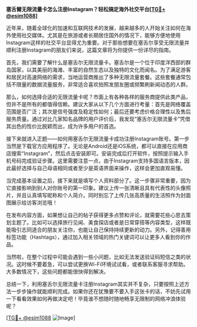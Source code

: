 **塞舌爾无限流量卡怎么注册Instagram？轻松搞定海外社交平台[[TG💪+ @esim1088](https://t.me/s/esim1088)]**

近年来，随着全球化的加速和互联网技术的发展，越来越多的人开始关注如何在海外使用社交媒体。尤其是在旅游或者长期居住国外的情况下，能够方便地使用Instagram这样的社交平台显得尤为重要。对于那些想要在塞舌尔享受无限流量并顺利注册Instagram的朋友们来说，这篇文章将为你提供一份详尽的指南。

首先，我们需要了解什么是塞舌尔无限流量卡。塞舌尔是一个位于印度洋西部的群岛国家，以其美丽的海滩、丰富的自然生态以及独特的文化而闻名。为了满足游客和居民对高速网络的需求，当地运营商推出了多种无限流量套餐。这些套餐通常包括不限量的数据流量服务，非常适合喜欢拍照发朋友圈或频繁刷新闻动态的人群。

那么，如何选择合适的无限流量卡呢？市面上有各种各样的服务商提供此类产品，但并不是所有的都值得信赖。建议大家从以下几个方面进行考量：首先是网络覆盖范围是否广泛；其次是信号强度及稳定性如何；最后还要考虑价格合理性以及售后服务质量。通过对比几家知名品牌的用户评价后，我发现“塞舌尔无限流量卡”凭借其出色的性价比脱颖而出，成为许多用户的首选。

接下来就进入正题——如何用塞舌尔无限流量卡成功注册Instagram账号。第一步当然是下载官方应用程序了。无论是Android还是iOS系统，都可以直接在应用商店搜索“Instagram”，然后点击安装即可。安装完成后打开软件，按照提示输入手机号码完成验证步骤。这里需要注意一点，由于Instagram支持多国语言版本，因此最好选择与自己母语相同或者至少是英语界面来操作，这样会更加直观易懂。

当完成基本设置之后，接下来就是填写个人资料部分了。这一步骤非常重要，因为它直接影响到别人对你账号的第一印象。建议上传一张清晰且具有代表性的头像照片，并且认真填写昵称和个人简介。同时别忘了上传几张高质量的生活照作为封面图展示给访客浏览哦！

在发布内容方面，如果想让自己的帖子获得更多点赞和评论，就需要花些心思去策划主题了。比如可以选择旅行见闻、美食探店或者是日常穿搭等内容类型，这样既能吸引志同道合的朋友关注你，也能让自己保持持续更新的动力。另外，记得善用标签功能（Hashtags），通过加入相关领域的热门关键词可以让更多人看到你的作品。

当然啦，在整个过程中可能会遇到一些小问题，比如无法发送验证码短信之类的状况。这时候不要着急，可以尝试更换Wi-Fi环境试试看，或者联系客服寻求帮助。大多数情况下，这些问题都能很快得到解决。

总结一下，利用塞舌尔无限流量卡注册Instagram其实并不复杂，只要按照上述方法一步步操作就能顺利完成。如果你还在犹豫要不要入手这张卡的话，不妨先试用一下看看效果如何再做决定吧！毕竟谁不想随时随地畅享无限制的网络冲浪体验呢？

[[TG💪+ @esim1088](https://t.me/s/esim1088) ![Image](https://i.postimg.cc/4NQfJmqS/Snipaste-2025-05-13-00-14-12.png)]